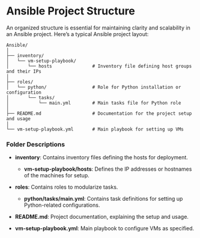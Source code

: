 
# Ansible Project Structure

An organized structure is essential for maintaining clarity and scalability in an Ansible project. Here’s a typical Ansible project layout:

```
Ansible/
│
├── inventory/
│   └── vm-setup-playbook/
│       └── hosts               # Inventory file defining host groups and their IPs
│
├── roles/
│   └── python/                 # Role for Python installation or configuration
│       └── tasks/
│           └── main.yml        # Main tasks file for Python role
│
├── README.md                   # Documentation for the project setup and usage
│
└── vm-setup-playbook.yml       # Main playbook for setting up VMs
```

### Folder Descriptions

- **inventory**: Contains inventory files defining the hosts for deployment.
  - **vm-setup-playbook/hosts**: Defines the IP addresses or hostnames of the machines for setup.

- **roles**: Contains roles to modularize tasks.
  - **python/tasks/main.yml**: Contains task definitions for setting up Python-related configurations.

- **README.md**: Project documentation, explaining the setup and usage.

- **vm-setup-playbook.yml**: Main playbook to configure VMs as specified.
